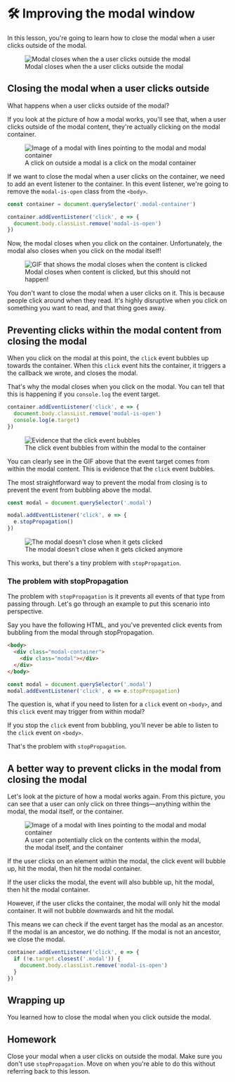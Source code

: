 # 🛠 Improving the modal window

In this lesson, you're going to learn how to close the modal when a user clicks outside of the modal.

<figure>
  <img src="../../images/components/modal/events/close-on-container.gif" alt="Modal closes when the a user clicks outside the modal">
  <figcaption>Modal closes when the a user clicks outside the modal</figcaption>
</figure>

## Closing the modal when a user clicks outside

What happens when a user clicks outside of the modal?

If you look at the picture of how a modal works, you'll see that, when a user clicks outside of the modal content, they're actually clicking on the modal container.

<figure>
  <img src="../../images/components/modal/events/how-mod-works.png" alt="Image of a modal with lines pointing to the modal and modal container">
  <figcaption>A click on outside a modal is a click on the modal container</figcaption>
</figure>

If we want to close the modal when a user clicks on the container, we need to add an event listener to the container. In this event listener, we're going to remove the `modal-is-open` class from the `<body>`.

```js
const container = document.querySelector('.modal-container')

container.addEventListener('click', e => {
  document.body.classList.remove('modal-is-open')
})
```

Now, the modal closes when you click on the container. Unfortunately, the modal also closes when you click on the modal itself!

<figure>
  <img src="../../images/components/modal/events/close-on-content.gif" alt="GIF that shows the modal closes when the content is clicked">
  <figcaption>Modal closes when content is clicked, but this should not happen!</figcaption>
</figure>

You don't want to close the modal when a user clicks on it. This is because people click around when they read. It's highly disruptive when you click on something you want to read, and that thing goes away.

## Preventing clicks within the modal content from closing the modal

When you click on the modal at this point, the `click` event bubbles up towards the container. When this `click` event hits the container, it triggers a the callback we wrote, and closes the modal.

That's why the modal closes when you click on the modal. You can tell that this is happening if you `console.log` the event target.

```js
container.addEventListener('click', e => {
  document.body.classList.remove('modal-is-open')
  console.log(e.target)
})
```

<figure>
  <img src="../../images/components/modal/events/bubble-evidence.gif" alt="Evidence that the click event bubbles">
  <figcaption>The click event bubbles from within the modal to the container</figcaption>
</figure>

You can clearly see in the GIF above that the event target comes from within the modal content. This is evidence that the `click` event bubbles.

The most straightforward way to prevent the modal from closing is to prevent the event from bubbling above the modal.

```js
const modal = document.querySelector('.modal')

modal.addEventListener('click', e => {
  e.stopPropagation()
})
```

<figure>
  <img src="../../images/components/modal/events/prevent-close.gif" alt="The modal doesn't close when it gets clicked">
  <figcaption aria-hidden>The modal doesn't close when it gets clicked anymore</figcaption>
</figure>

This works, but there's a tiny problem with `stopPropagation`.

### The problem with stopPropagation

The problem with `stopPropagation` is it prevents all events of that type from passing through. Let's go through an example to put this scenario into perspective.

Say you have the following HTML, and you've prevented click events from bubbling from the modal through stopPropagation.

```html
<body>
  <div class="modal-container">
    <div class="modal"></div>
  </div>
</body>
```

```js
const modal = document.querySelector('.modal')
modal.addEventListener('click', e => e.stopPropagation)
```

The question is, what if you need to listen for a `click` event on `<body>`, and this `click` event may trigger from within modal?

If you stop the `click` event from bubbling, you'll never be able to listen to the `click` event on `<body>`.

That's the problem with `stopPropagation`.

## A better way to prevent clicks in the modal from closing the modal

Let's look at the picture of how a modal works again. From this picture, you can see that a user can only click on three things—anything within the modal, the modal itself, or the container.

<figure>
  <img src="../../images/components/modal/events/how-mod-works.png" alt="Image of a modal with lines pointing to the modal and modal container">
  <figcaption>A user can potentially click on the contents within the modal, the modal itself, and the container</figcaption>
</figure>

If the user clicks on an element within the modal, the click event will bubble up, hit the modal, then hit the modal container.

If the user clicks the modal, the event will also bubble up, hit the modal, then hit the modal container.

However, if the user clicks the container, the modal will only hit the modal container. It will not bubble downwards and hit the modal.

This means we can check if the event target has the modal as an ancestor. If the modal is an ancestor, we do nothing. If the modal is not an ancestor, we close the modal.

```js
container.addEventListener('click', e => {
  if (!e.target.closest('.modal')) {
    document.body.classList.remove('modal-is-open')
  }
})
```

## Wrapping up

You learned how to close the modal when you click outside the modal.

## Homework

Close your modal when a user clicks on outside the modal. Make sure you don't use `stopPropagation`. Move on when you're able to do this without referring back to this lesson.


